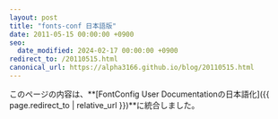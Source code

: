 ```yaml
---
layout: post
title: "fonts-conf 日本語版"
date: 2011-05-15 00:00:00 +0900
seo:
  date_modified: 2024-02-17 00:00:00 +0900
redirect_to: /20110515.html
canonical_url: https://alpha3166.github.io/blog/20110515.html
---
```


このページの内容は、**[FontConfig User Documentationの日本語化]({{ page.redirect_to | relative_url }})**に統合しました。
